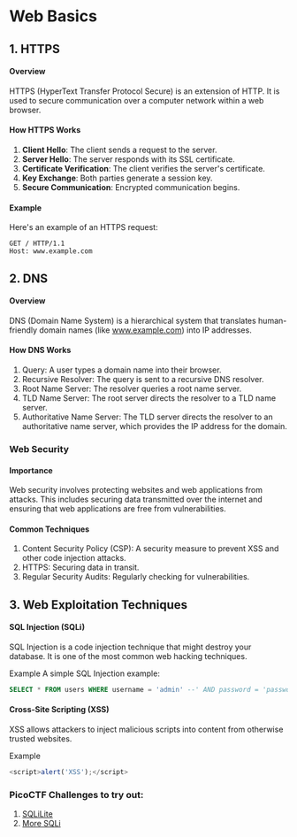 # Web Basics

## 1. HTTPS

#### Overview
HTTPS (HyperText Transfer Protocol Secure) is an extension of HTTP. It is used to secure communication over a computer network within a web browser.

#### How HTTPS Works
1. **Client Hello**: The client sends a request to the server.
2. **Server Hello**: The server responds with its SSL certificate.
3. **Certificate Verification**: The client verifies the server's certificate.
4. **Key Exchange**: Both parties generate a session key.
5. **Secure Communication**: Encrypted communication begins.

#### Example
Here's an example of an HTTPS request:
```http
GET / HTTP/1.1
Host: www.example.com
```

## 2. DNS

#### Overview

DNS (Domain Name System) is a hierarchical system that translates human-friendly domain names (like www.example.com) into IP addresses.

#### How DNS Works 
1. Query: A user types a domain name into their browser.
2. Recursive Resolver: The query is sent to a recursive DNS resolver.
3. Root Name Server: The resolver queries a root name server.
4. TLD Name Server: The root server directs the resolver to a TLD name server.
5. Authoritative Name Server: The TLD server directs the resolver to an authoritative name server, which provides the IP address for the domain.

### Web Security
#### Importance
Web security involves protecting websites and web applications from attacks. This includes securing data transmitted over the internet and ensuring that web applications are free from vulnerabilities.

#### Common Techniques
1. Content Security Policy (CSP): A security measure to prevent XSS and other code injection attacks.
2. HTTPS: Securing data in transit.
3. Regular Security Audits: Regularly checking for vulnerabilities.

## 3. Web Exploitation Techniques

#### SQL Injection (SQLi)
SQL Injection is a code injection technique that might destroy your database. It is one of the most common web hacking techniques.

Example
A simple SQL Injection example:
```sql
SELECT * FROM users WHERE username = 'admin' --' AND password = 'password';
```

#### Cross-Site Scripting (XSS)
XSS allows attackers to inject malicious scripts into content from otherwise trusted websites.

Example
```js
<script>alert('XSS');</script>
```

### PicoCTF Challenges to try out:

1. [SQLiLite](https://play.picoctf.org/practice/challenge/304?category=1&difficulty=1&page=1)
2. [More SQLi](https://play.picoctf.org/practice/challenge/358?category=1&difficulty=1&page=1)
